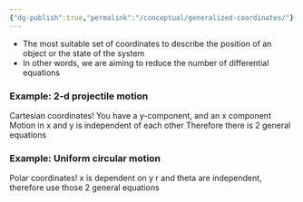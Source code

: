 ```yaml
---
{"dg-publish":true,"permalink":"/conceptual/generalized-coordinates/"}
---
```


- The most suitable set of coordinates to describe the position of an object or the state of the system
- In other words, we are aiming to reduce the number of differential equations

### Example: 2-d projectile motion
Cartesian coordinates! 
You have a y-component, and an x component
Motion in x and y is independent of each other 
Therefore there is 2 general equations

### Example: Uniform circular motion 
Polar coordinates!
x is dependent on y
r and theta are independent, therefore use those
2 general equations



